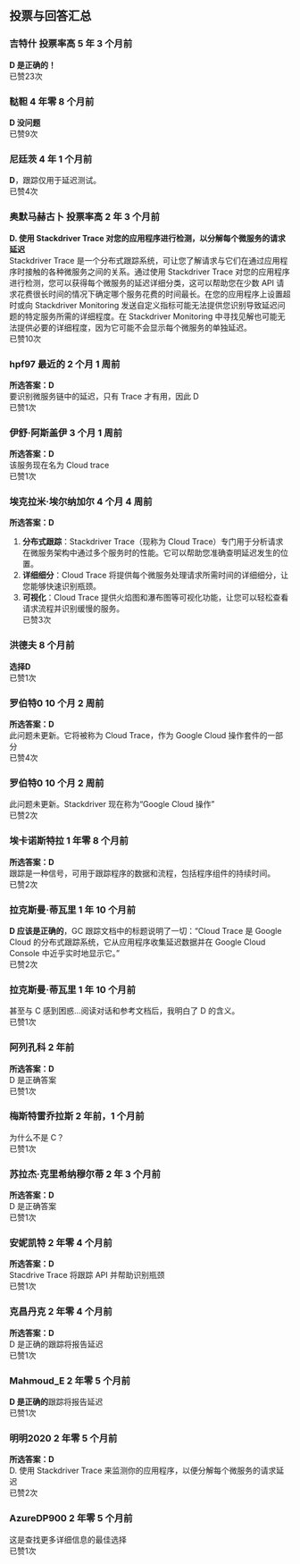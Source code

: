 ## 投票与回答汇总

### 吉特什 投票率高 5 年 3 个月前
**D 是正确的！**  
已赞23次

### 鞑靼 4 年零 8 个月前
**D 没问题**  
已赞9次

### 尼廷茨 4 年 1 个月前
**D**，跟踪仅用于延迟测试。  
已赞4次

### 奥默马赫古卜 投票率高 2 年 3 个月前
**D. 使用 Stackdriver Trace 对您的应用程序进行检测，以分解每个微服务的请求延迟**  
Stackdriver Trace 是一个分布式跟踪系统，可让您了解请求与它们在通过应用程序时接触的各种微服务之间的关系。通过使用 Stackdriver Trace 对您的应用程序进行检测，您可以获得每个微服务的延迟详细分类，这可以帮助您在少数 API 请求花费很长时间的情况下确定哪个服务花费的时间最长。在您的应用程序上设置超时或向 Stackdriver Monitoring 发送自定义指标可能无法提供您识别导致延迟问题的特定服务所需的详细程度。在 Stackdriver Monitoring 中寻找见解也可能无法提供必要的详细程度，因为它可能不会显示每个微服务的单独延迟。  
已赞10次

### hpf97 最近的 2 个月 1 周前
**所选答案：D**  
要识别微服务链中的延迟，只有 Trace 才有用，因此 D  
已赞1次

### 伊舒·阿斯盖伊 3 个月 1 周前
**所选答案：D**  
该服务现在名为 Cloud trace  
已赞1次

### 埃克拉米·埃尔纳加尔 4 个月 4 周前
**所选答案：D**  
1. **分布式跟踪**：Stackdriver Trace（现称为 Cloud Trace）专门用于分析请求在微服务架构中通过多个服务时的性能。它可以帮助您准确查明延迟发生的位置。  
2. **详细细分**：Cloud Trace 将提供每个微服务处理请求所需时间的详细细分，让您能够快速识别瓶颈。  
3. **可视化**：Cloud Trace 提供火焰图和瀑布图等可视化功能，让您可以轻松查看请求流程并识别缓慢的服务。  
已赞3次

### 洪德夫 8 个月前
**选择D**  
已赞1次

### 罗伯特0 10 个月 2 周前
**所选答案：D**  
此问题未更新。它将被称为 Cloud Trace，作为 Google Cloud 操作套件的一部分  
已赞4次

### 罗伯特0 10 个月 2 周前
此问题未更新。Stackdriver 现在称为“Google Cloud 操作”  
已赞2次

### 埃卡诺斯特拉 1 年零 8 个月前
**所选答案：D**  
跟踪是一种信号，可用于跟踪程序的数据和流程，包括程序组件的持续时间。  
已赞2次

### 拉克斯曼·蒂瓦里 1 年 10 个月前
**D 应该是正确的**，GC 跟踪文档中的标题说明了一切：“Cloud Trace 是 Google Cloud 的分布式跟踪系统，它从应用程序收集延迟数据并在 Google Cloud Console 中近乎实时地显示它。”  
已赞2次

### 拉克斯曼·蒂瓦里 1 年 10 个月前
甚至与 C 感到困惑...阅读对话和参考文档后，我明白了 D 的含义。  
已赞1次

### 阿列孔科 2 年前
**所选答案：D**  
D 是正确答案  
已赞1次

### 梅斯特雷乔拉斯 2 年前，1 个月前
为什么不是 C？  
已赞1次

### 苏拉杰·克里希纳穆尔蒂 2 年 3 个月前
**所选答案：D**  
D 是正确答案  
已赞1次

### 安妮凯特 2 年零 4 个月前
**所选答案：D**  
Stacdrive Trace 将跟踪 API 并帮助识别瓶颈  
已赞1次

### 克昌丹克 2 年零 4 个月前
**所选答案：D**  
D 是正确的跟踪将报告延迟  
已赞1次

### Mahmoud_E 2 年零 5 个月前
**D 是正确的**跟踪将报告延迟  
已赞1次

### 明明2020 2 年零 5 个月前
**所选答案：D**  
D. 使用 Stackdriver Trace 来监测你的应用程序，以便分解每个微服务的请求延迟  
已赞2次

### AzureDP900 2 年零 5 个月前
这是查找更多详细信息的最佳选择  
已赞1次
